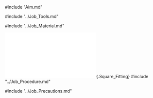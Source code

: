 #include "Aim.md"

#include "../Job_Tools.md"

#include "../Job_Material.md"

![](Common/WebGl/Ftj_1_3D.html "Square Fitting"){.Square_Fitting}
#include "../Job_Procedure.md"

#include "../Job_Precautions.md"
